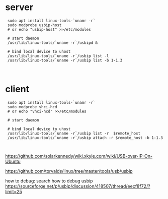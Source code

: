 # server
```
 sudo apt install linux-tools-`unamr -r`
 sudo modprobe usbip-host 
 # or echo "usbip-host" >>/etc/modules
 
 # start daemon
 /usr/lib/linux-tools/`uname -r`/usbipd &

 # bind local device to uhost
 /usr/lib/linux-tools/`uname -r`/usbip list -l 
 /usr/lib/linux-tools/`uname -r`/usbip list -b 1-1.3 

 
```
# client
```
 sudo apt install linux-tools-`unamr -r`
 sudo modprobe vhci-hcd
 # or echo "vhci-hcd" >>/etc/modules
 
 # start daemon

 # bind local device to uhost
 /usr/lib/linux-tools/`uname -r`/usbip list -r  $remote_host 
 /usr/lib/linux-tools/`uname -r`/usbip attach -r $remote_host -b 1-1.3 

 
```
https://github.com/solarkennedy/wiki.xkyle.com/wiki/USB-over-IP-On-Ubuntu

https://github.com/torvalds/linux/tree/master/tools/usb/usbip

how to debug:
search how to debug usbip
https://sourceforge.net/p/usbip/discussion/418507/thread/eecf8f72/?limit=25
